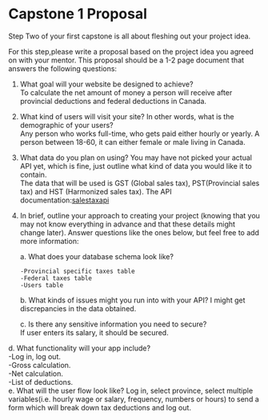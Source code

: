 # Capstone 1 Proposal 

Step Two of your first capstone is all about fleshing out your project idea.  


For this step,please write a proposal based on the project idea you agreed on with your mentor. This
proposal should be a 1-2 page document that answers the following questions:  

1. What goal will your website be designed to achieve?  
To calculate the net amount of money a person will receive after provincial deductions and federal deductions in Canada.  

2. What kind of users will visit your site? In other words, what is the demographic of
your users?  
Any person who works full-time, who gets paid either hourly or yearly. A person between 18-60, it can either female or male living in Canada.

3. What data do you plan on using? You may have not picked your actual API yet, which is fine, just outline what kind of data you would like it to contain.  
The data that will be used is GST (Global sales tax), PST(Provincial sales tax) and HST (Harmonized sales tax).
The API documentation:[salestaxapi](https://salestaxapi.ca)  


4. In brief, outline your approach to creating your project (knowing that you may not know everything in advance and that these details might change later). Answer questions like the ones below, but feel free to add more information:
   
   
   a. What does your database schema look like?
   
       -Provincial specific taxes table
       -Federal taxes table
       -Users table

   b. What kinds of issues might you run into with your API?
   I might get discrepancies in the data obtained.

   c. Is there any sensitive information you need to secure?  
   If user enters its salary, it should be secured.
   
  d. What functionality will your app include?    
      -Log in, log out.   
      -Gross calculation.  
      -Net calculation.  
      -List of deductions.  
  e. What will the user flow look like?
      Log in, select province, select multiple variables(i.e. hourly wage or salary, frequency, numbers or hours) to send a form which will break down tax deductions and log out.
